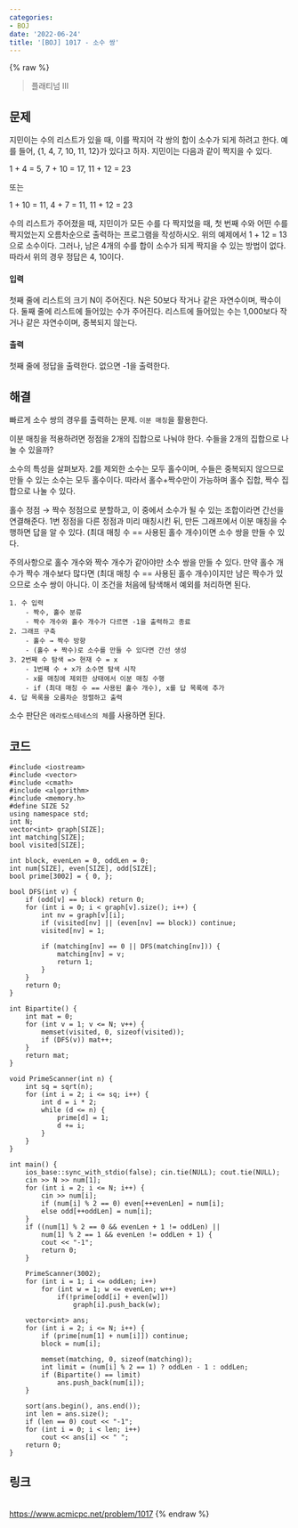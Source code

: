 ```yaml
---
categories:
- BOJ
date: '2022-06-24'
title: '[BOJ] 1017 - 소수 쌍'
---
```


{% raw %}
> 플래티넘 III<br>

## 문제
지민이는 수의 리스트가 있을 때, 이를 짝지어 각 쌍의 합이 소수가 되게 하려고 한다. 예를 들어, {1, 4, 7, 10, 11, 12}가 있다고 하자. 지민이는 다음과 같이 짝지을 수 있다.

1 + 4 = 5, 7 + 10 = 17, 11 + 12 = 23

또는

1 + 10 = 11, 4 + 7 = 11, 11 + 12 = 23

수의 리스트가 주어졌을 때, 지민이가 모든 수를 다 짝지었을 때, 첫 번째 수와 어떤 수를 짝지었는지 오름차순으로 출력하는 프로그램을 작성하시오. 위의 예제에서 1 + 12 = 13으로 소수이다. 그러나, 남은 4개의 수를 합이 소수가 되게 짝지을 수 있는 방법이 없다. 따라서 위의 경우 정답은 4, 10이다.

#### 입력
첫째 줄에 리스트의 크기 N이 주어진다. N은 50보다 작거나 같은 자연수이며, 짝수이다. 둘째 줄에 리스트에 들어있는 수가 주어진다. 리스트에 들어있는 수는 1,000보다 작거나 같은 자연수이며, 중복되지 않는다.

#### 출력
첫째 줄에 정답을 출력한다. 없으면 -1을 출력한다.

## 해결
빠르게 소수 쌍의 경우를 출력하는 문제. `이분 매칭`을 활용한다.

이분 매칭을 적용하려면 정점을 2개의 집합으로 나눠야 한다. 수들을 2개의 집합으로 나눌 수 있을까?

소수의 특성을 살펴보자. 2를 제외한 소수는 모두 홀수이며, 수들은 중복되지 않으므로 만들 수 있는 소수는 모두 홀수이다. 따라서 홀수+짝수만이 가능하며 홀수 집합, 짝수 집합으로 나눌 수 있다.

홀수 정점 → 짝수 정점으로 분할하고, 이 중에서 소수가 될 수 있는 조합이라면 간선을 연결해준다. 1번 정점을 다른 정점과 미리 매칭시킨 뒤, 만든 그래프에서 이분 매칭을 수행하면 답을 알 수 있다. (최대 매칭 수 == 사용된 홀수 개수)이면 소수 쌍을 만들 수 있다.

주의사항으로 홀수 개수와 짝수 개수가 같아야만 소수 쌍을 만들 수 있다. 만약 홀수 개수가 짝수 개수보다 많다면 (최대 매칭 수 == 사용된 홀수 개수)이지만 남은 짝수가 있으므로 소수 쌍이 아니다. 이 조건을 처음에 탐색해서 예외를 처리하면 된다.
```
1. 수 입력
	- 짝수, 홀수 분류
	- 짝수 개수와 홀수 개수가 다르면 -1을 출력하고 종료
2. 그래프 구축
	- 홀수 → 짝수 방향
	- (홀수 + 짝수)로 소수를 만들 수 있다면 간선 생성
3. 2번째 수 탐색 => 현재 수 = x
	- 1번째 수 + x가 소수면 탐색 시작
	- x를 매칭에 제외한 상태에서 이분 매칭 수행
	- if (최대 매칭 수 == 사용된 홀수 개수), x를 답 목록에 추가
4. 답 목록을 오름차순 정렬하고 출력
```
소수 판단은 `에라토스테네스의 체`를 사용하면 된다.

## 코드
```
#include <iostream>
#include <vector>
#include <cmath>
#include <algorithm>
#include <memory.h>
#define SIZE 52
using namespace std;
int N;
vector<int> graph[SIZE];
int matching[SIZE];
bool visited[SIZE];

int block, evenLen = 0, oddLen = 0;
int num[SIZE], even[SIZE], odd[SIZE];
bool prime[3002] = { 0, };

bool DFS(int v) {
	if (odd[v] == block) return 0;
	for (int i = 0; i < graph[v].size(); i++) {
		int nv = graph[v][i];
		if (visited[nv] || (even[nv] == block)) continue;
		visited[nv] = 1;

		if (matching[nv] == 0 || DFS(matching[nv])) {
			matching[nv] = v;
			return 1;
		}
	}
	return 0;
}

int Bipartite() {
	int mat = 0;
	for (int v = 1; v <= N; v++) {
		memset(visited, 0, sizeof(visited));
		if (DFS(v)) mat++;
	}
	return mat;
}

void PrimeScanner(int n) {
	int sq = sqrt(n);
	for (int i = 2; i <= sq; i++) {
		int d = i * 2;
		while (d <= n) {
			prime[d] = 1;
			d += i;
		}
	}
}

int main() {
	ios_base::sync_with_stdio(false); cin.tie(NULL); cout.tie(NULL);
	cin >> N >> num[1];
	for (int i = 2; i <= N; i++) {
		cin >> num[i];
		if (num[i] % 2 == 0) even[++evenLen] = num[i];
		else odd[++oddLen] = num[i];
	}
	if ((num[1] % 2 == 0 && evenLen + 1 != oddLen) ||
		num[1] % 2 == 1 && evenLen != oddLen + 1) {
		cout << "-1";
		return 0;
	}

	PrimeScanner(3002);
	for (int i = 1; i <= oddLen; i++)
		for (int w = 1; w <= evenLen; w++)
			if(!prime[odd[i] + even[w]])
				graph[i].push_back(w);

	vector<int> ans;
	for (int i = 2; i <= N; i++) {
		if (prime[num[1] + num[i]]) continue;
		block = num[i];

		memset(matching, 0, sizeof(matching));
		int limit = (num[i] % 2 == 1) ? oddLen - 1 : oddLen;
		if (Bipartite() == limit)
			ans.push_back(num[i]);
	}

	sort(ans.begin(), ans.end());
	int len = ans.size();
	if (len == 0) cout << "-1";
	for (int i = 0; i < len; i++)
		cout << ans[i] << " ";
	return 0;
}
```

## 링크
<br>https://www.acmicpc.net/problem/1017
{% endraw %}